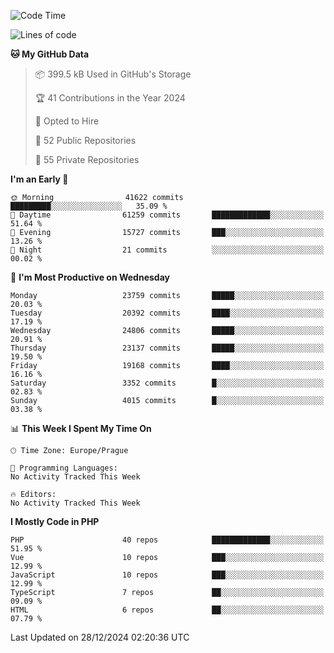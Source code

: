 <!--START_SECTION:waka-->
![Code Time](http://img.shields.io/badge/Code%20Time-1%2C583%20hrs%2058%20mins-blue)

![Lines of code](https://img.shields.io/badge/From%20Hello%20World%20I%27ve%20Written-36.6%20million%20lines%20of%20code-blue)

**🐱 My GitHub Data** 

> 📦 399.5 kB Used in GitHub's Storage 
 > 
> 🏆 41 Contributions in the Year 2024
 > 
> 💼 Opted to Hire
 > 
> 📜 52 Public Repositories 
 > 
> 🔑 55 Private Repositories 
 > 
**I'm an Early 🐤** 

```text
🌞 Morning                41622 commits       █████████░░░░░░░░░░░░░░░░   35.09 % 
🌆 Daytime                61259 commits       █████████████░░░░░░░░░░░░   51.64 % 
🌃 Evening                15727 commits       ███░░░░░░░░░░░░░░░░░░░░░░   13.26 % 
🌙 Night                  21 commits          ░░░░░░░░░░░░░░░░░░░░░░░░░   00.02 % 
```
📅 **I'm Most Productive on Wednesday** 

```text
Monday                   23759 commits       █████░░░░░░░░░░░░░░░░░░░░   20.03 % 
Tuesday                  20392 commits       ████░░░░░░░░░░░░░░░░░░░░░   17.19 % 
Wednesday                24806 commits       █████░░░░░░░░░░░░░░░░░░░░   20.91 % 
Thursday                 23137 commits       █████░░░░░░░░░░░░░░░░░░░░   19.50 % 
Friday                   19168 commits       ████░░░░░░░░░░░░░░░░░░░░░   16.16 % 
Saturday                 3352 commits        █░░░░░░░░░░░░░░░░░░░░░░░░   02.83 % 
Sunday                   4015 commits        █░░░░░░░░░░░░░░░░░░░░░░░░   03.38 % 
```


📊 **This Week I Spent My Time On** 

```text
🕑︎ Time Zone: Europe/Prague

💬 Programming Languages: 
No Activity Tracked This Week

🔥 Editors: 
No Activity Tracked This Week
```

**I Mostly Code in PHP** 

```text
PHP                      40 repos            █████████████░░░░░░░░░░░░   51.95 % 
Vue                      10 repos            ███░░░░░░░░░░░░░░░░░░░░░░   12.99 % 
JavaScript               10 repos            ███░░░░░░░░░░░░░░░░░░░░░░   12.99 % 
TypeScript               7 repos             ██░░░░░░░░░░░░░░░░░░░░░░░   09.09 % 
HTML                     6 repos             ██░░░░░░░░░░░░░░░░░░░░░░░   07.79 % 
```




 Last Updated on 28/12/2024 02:20:36 UTC
<!--END_SECTION:waka-->
<!--
**AlexKratky/AlexKratky** is a ✨ _special_ ✨ repository because its `README.md` (this file) appears on your GitHub profile.

Here are some ideas to get you started:

- 🔭 I’m currently working on ...
- 🌱 I’m currently learning ...
- 👯 I’m looking to collaborate on ...
- 🤔 I’m looking for help with ...
- 💬 Ask me about ...
- 📫 How to reach me: ...
- 😄 Pronouns: ...
- ⚡ Fun fact: ...
-->
